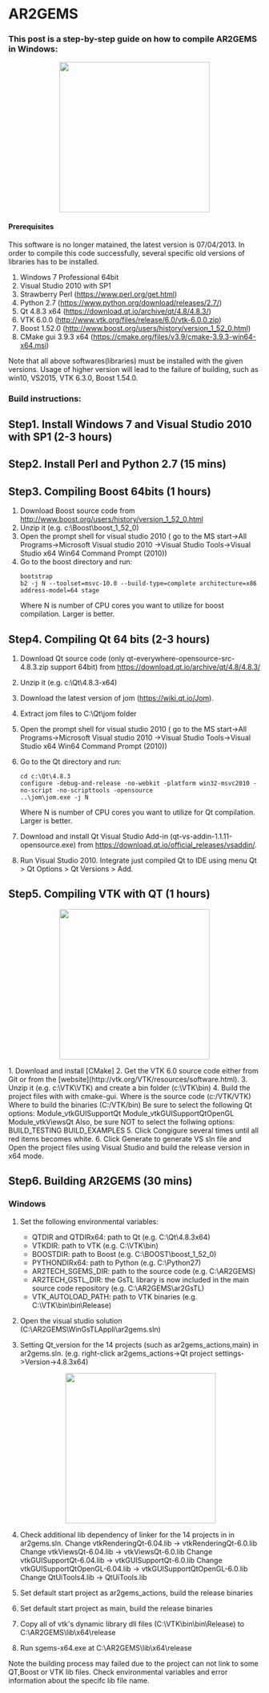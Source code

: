 AR2GEMS
=======

### This post is a step-by-step guide on how to compile AR2GEMS in Windows:

<p align="center">
   <img src = "https://github.com/BinWang0213/TemporaryProject/tree/master/resources/Step6.8.png" height="300">
   </p>

#### Prerequisites
This software is no longer matained, the latest version is 07/04/2013. In order to compile this code successfully, several specific old versions of libraries has to be installed.
1) Windows 7 Professional 64bit
2) Visual Studio 2010 with SP1 
3) Strawberry Perl (https://www.perl.org/get.html)
4) Python 2.7 (https://www.python.org/download/releases/2.7/)
4) Qt 4.8.3 x64 (https://download.qt.io/archive/qt/4.8/4.8.3/)
5) VTK 6.0.0 (http://www.vtk.org/files/release/6.0/vtk-6.0.0.zip)
6) Boost 1.52.0 (http://www.boost.org/users/history/version_1_52_0.html)
7) CMake gui 3.9.3 x64 (https://cmake.org/files/v3.9/cmake-3.9.3-win64-x64.msi)

Note that all above softwares(libraries) must be installed with the given versions. Usage of higher version will lead to the failure of building, such as win10, VS2015, VTK 6.3.0, Boost 1.54.0.

### Build instructions:

Step1. Install Windows 7 and Visual Studio 2010 with SP1 (2-3 hours)
--------------------
Step2. Install Perl and Python 2.7 (15 mins)
--------------------
Step3. Compiling Boost 64bits (1 hours)
--------------------
1. Download Boost source code from http://www.boost.org/users/history/version_1_52_0.html
2. Unzip it (e.g. c:\Boost\boost_1_52_0)
3. Open the prompt shell for visual studio 2010 (
   go to the MS start->All Programs->Microsoft Visual studio 2010
   ->Visual Studio Tools->Visual Studio x64 Win64 Command Prompt (2010))
4. Go to the boost directory and run:
   ```
   bootstrap
   b2 -j N --toolset=msvc-10.0 --build-type=complete architecture=x86 address-model=64 stage
   ```
   Where N is number of CPU cores you want to utilize for boost compilation. Larger is better.

Step4. Compiling Qt 64 bits (2-3 hours)
--------------------

1. Download Qt source code (only qt-everywhere-opensource-src-4.8.3.zip support 64bit) from https://download.qt.io/archive/qt/4.8/4.8.3/
2. Unzip it (e.g. c:\Qt\4.8.3-x64)
3. Download the latest version of jom (https://wiki.qt.io/Jom).
4. Extract jom files to C:\Qt\jom folder
5. Open the prompt shell for visual studio 2010 (
   go to the MS start->All Programs->Microsoft Visual studio 2010
   ->Visual Studio Tools->Visual Studio x64 Win64 Command Prompt (2010))
6. Go to the Qt directory and run:

   ```
   cd c:\Qt\4.8.3
   configure -debug-and-release -no-webkit -platform win32-msvc2010 -no-script -no-scripttools -opensource
   ..\jom\jom.exe -j N
   ```
   Where N is number of CPU cores you want to utilize for Qt compilation. Larger is better.
7. Download and install Qt Visual Studio Add-in (qt-vs-addin-1.1.11-opensource.exe) from https://download.qt.io/official_releases/vsaddin/.

8. Run Visual Studio 2010. Integrate just compiled Qt to IDE using menu Qt > Qt Options > Qt Versions > Add.

Step5. Compiling VTK with QT (1 hours)
-------------
<p align="center">
  <img src = "https://github.com/BinWang0213/TemporaryProject/tree/master/resources/Step5.png" height="300">
</p>
1. Download and install [CMake]
2. Get the VTK 6.0 source code either from Git or from the [website](http://vtk.org/VTK/resources/software.html).
3. Unzip it (e.g. c:\VTK\VTK) and create a bin folder (c:\VTK\bin)
4. Build the project files with with cmake-gui.
   Where is the source code (c:/VTK/VTK)
   Where to build the binaries (C:/VTK/bin)
   Be sure to select the following Qt options:
      Module_vtkGUISupportQt
      Module_vtkGUISupportQtOpenGL
      Module_vtkViewsQt
   Also, be sure NOT to select the follwing options:
      BUILD_TESTING
      BUILD_EXAMPLES
5. Click Congigure several times until all red items becomes white.
6. Click Generate to generate VS sln file and Open the project files using Visual Studio and build the release version in x64 mode.


Step6. Building AR2GEMS (30 mins)
----------------

### Windows

1. Set the following environmental variables:
   * QTDIR and QTDIRx64: path to Qt (e.g. C:\Qt\4.8.3x64)
   * VTKDIR: path to VTK (e.g. C:\VTK\bin)
   * BOOSTDIR: path to Boost (e.g. C:\BOOST\boost_1_52_0)
   * PYTHONDIRx64: path to Python (e.g. C:\Python27)
   * AR2TECH\_SGEMS\_DIR: path to the source code (e.g. C:\AR2GEMS\)
   * AR2TECH\_GSTL\_DIR: the GsTL library is now included in the main source code repository (e.g. C:\AR2GEMS\ar2GsTL)
   * VTK\_AUTOLOAD\_PATH: path to VTK binaries (e.g. C:\VTK\bin\bin\Release)

2. Open the visual studio solution (C:\AR2GEMS\WinGsTLAppli\ar2gems.sln)
3. Setting Qt_version for the 14 projects (such as ar2gems_actions,main) in ar2gems.sln.
   (e.g. right-click ar2gems_actions->Qt project settings->Version->4.8.3x64)
   <p align="center">
   <img src = "https://github.com/BinWang0213/TemporaryProject/tree/master/resources/Step6.3.png" height="300">
   </p>
4. Check additional lib dependency of linker for the 14 projects in in ar2gems.sln.
   Change vtkRenderingQt-6.04.lib -> vtkRenderingQt-6.0.lib
   Change vtkViewsQt-6.04.lib -> vtkViewsQt-6.0.lib
   Change vtkGUISupportQt-6.04.lib -> vtkGUISupportQt-6.0.lib
   Change vtkGUISupportQtOpenGL-6.04.lib -> vtkGUISupportQtOpenGL-6.0.lib
   Change QtUiTools4.lib -> QtUiTools.lib
5. Set default start project as ar2gems_actions, build the release binaries
6. Set default start project as main, build the release binaries
7. Copy all of vtk's dynamic library dll files (C:\VTK\bin\bin\Release) to C:\AR2GEMS\lib\x64\release
8. Run sgems-x64.exe at C:\AR2GEMS\lib\x64\release

Note the building process may failed due to the project can not link to some QT,Boost or VTK lib files. Check environmental variables and error information about the specifc lib file name.

